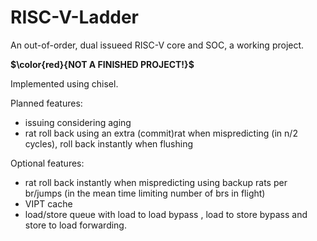 # RISC-V-Ladder
An out-of-order, dual issueed RISC-V core and SOC, a working project.

**$\color{red}{NOT A FINISHED PROJECT!}$**

Implemented using chisel.

Planned features:

- issuing considering aging
- rat roll back using an extra  (commit)rat when mispredicting (in n/2 cycles), roll back instantly when flushing 

Optional features:

- rat roll back instantly when mispredicting using backup rats per br/jumps (in the mean time limiting number of brs in flight) 
- VIPT cache
- load/store queue with load to load bypass , load to store bypass and store to load forwarding.
